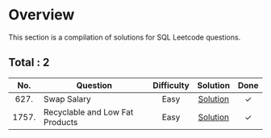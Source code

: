 # Overview

This section is a compilation of solutions for SQL Leetcode questions.


## Total : 2


| No. | Question | Difficulty | Solution | Done |
|:---:|----------|:----------:|:--------:|:----:|
| 627. | Swap Salary | Easy | [Solution](https://github.com/ezryn-zaharoff/leetcode-solutions/blob/master/sql/Q0627.md) | ✓ |
| 1757. | Recyclable and Low Fat Products | Easy | [Solution](https://github.com/ezryn-zaharoff/leetcode-solutions/blob/master/sql/Q1757.md) | ✓ |